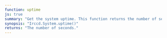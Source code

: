 ```yaml
---
function: uptime
js: true
summary: "Get the system uptime. This function returns the number of seconds elapsed since the system boot up."
synopsis: "Irccd.System.uptime()"
returns: "The number of seconds."
---
```

